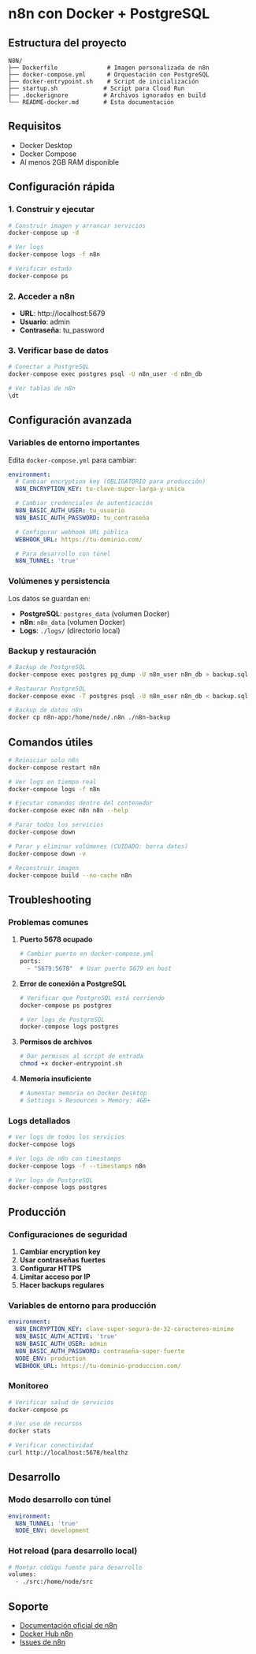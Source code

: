 # n8n con Docker + PostgreSQL

## Estructura del proyecto

```
N8N/
├── Dockerfile              # Imagen personalizada de n8n
├── docker-compose.yml      # Orquestación con PostgreSQL
├── docker-entrypoint.sh    # Script de inicialización
├── startup.sh             # Script para Cloud Run
├── .dockerignore          # Archivos ignorados en build
└── README-docker.md       # Esta documentación
```

## Requisitos

- Docker Desktop
- Docker Compose
- Al menos 2GB RAM disponible

## Configuración rápida

### 1. Construir y ejecutar

```bash
# Construir imagen y arrancar servicios
docker-compose up -d

# Ver logs
docker-compose logs -f n8n

# Verificar estado
docker-compose ps
```

### 2. Acceder a n8n

- **URL**: http://localhost:5679
- **Usuario**: admin
- **Contraseña**: tu_password

### 3. Verificar base de datos

```bash
# Conectar a PostgreSQL
docker-compose exec postgres psql -U n8n_user -d n8n_db

# Ver tablas de n8n
\dt
```

## Configuración avanzada

### Variables de entorno importantes

Edita `docker-compose.yml` para cambiar:

```yaml
environment:
  # Cambiar encryption key (OBLIGATORIO para producción)
  N8N_ENCRYPTION_KEY: tu-clave-super-larga-y-unica

  # Cambiar credenciales de autenticación
  N8N_BASIC_AUTH_USER: tu_usuario
  N8N_BASIC_AUTH_PASSWORD: tu_contraseña

  # Configurar webhook URL pública
  WEBHOOK_URL: https://tu-dominio.com/

  # Para desarrollo con túnel
  N8N_TUNNEL: 'true'
```

### Volúmenes y persistencia

Los datos se guardan en:

- **PostgreSQL**: `postgres_data` (volumen Docker)
- **n8n**: `n8n_data` (volumen Docker)
- **Logs**: `./logs/` (directorio local)

### Backup y restauración

```bash
# Backup de PostgreSQL
docker-compose exec postgres pg_dump -U n8n_user n8n_db > backup.sql

# Restaurar PostgreSQL
docker-compose exec -T postgres psql -U n8n_user n8n_db < backup.sql

# Backup de datos n8n
docker cp n8n-app:/home/node/.n8n ./n8n-backup
```

## Comandos útiles

```bash
# Reiniciar solo n8n
docker-compose restart n8n

# Ver logs en tiempo real
docker-compose logs -f n8n

# Ejecutar comandos dentro del contenedor
docker-compose exec n8n n8n --help

# Parar todos los servicios
docker-compose down

# Parar y eliminar volúmenes (CUIDADO: borra datos)
docker-compose down -v

# Reconstruir imagen
docker-compose build --no-cache n8n
```

## Troubleshooting

### Problemas comunes

1. **Puerto 5678 ocupado**

   ```bash
   # Cambiar puerto en docker-compose.yml
   ports:
     - "5679:5678"  # Usar puerto 5679 en host
   ```

2. **Error de conexión a PostgreSQL**

   ```bash
   # Verificar que PostgreSQL está corriendo
   docker-compose ps postgres

   # Ver logs de PostgreSQL
   docker-compose logs postgres
   ```

3. **Permisos de archivos**

   ```bash
   # Dar permisos al script de entrada
   chmod +x docker-entrypoint.sh
   ```

4. **Memoria insuficiente**
   ```bash
   # Aumentar memoria en Docker Desktop
   # Settings > Resources > Memory: 4GB+
   ```

### Logs detallados

```bash
# Ver logs de todos los servicios
docker-compose logs

# Ver logs de n8n con timestamps
docker-compose logs -f --timestamps n8n

# Ver logs de PostgreSQL
docker-compose logs postgres
```

## Producción

### Configuraciones de seguridad

1. **Cambiar encryption key**
2. **Usar contraseñas fuertes**
3. **Configurar HTTPS**
4. **Limitar acceso por IP**
5. **Hacer backups regulares**

### Variables de entorno para producción

```yaml
environment:
  N8N_ENCRYPTION_KEY: clave-super-segura-de-32-caracteres-minimo
  N8N_BASIC_AUTH_ACTIVE: 'true'
  N8N_BASIC_AUTH_USER: admin
  N8N_BASIC_AUTH_PASSWORD: contraseña-super-fuerte
  NODE_ENV: production
  WEBHOOK_URL: https://tu-dominio-produccion.com/
```

### Monitoreo

```bash
# Verificar salud de servicios
docker-compose ps

# Ver uso de recursos
docker stats

# Verificar conectividad
curl http://localhost:5678/healthz
```

## Desarrollo

### Modo desarrollo con túnel

```yaml
environment:
  N8N_TUNNEL: 'true'
  NODE_ENV: development
```

### Hot reload (para desarrollo local)

```bash
# Montar código fuente para desarrollo
volumes:
  - ./src:/home/node/src
```

## Soporte

- [Documentación oficial de n8n](https://docs.n8n.io/)
- [Docker Hub n8n](https://hub.docker.com/r/n8nio/n8n)
- [Issues de n8n](https://github.com/n8n-io/n8n/issues)
